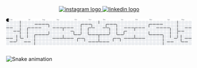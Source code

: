 <!-- ------------------ 

| <img align="center" width="500px" src="https://github-readme-stats-eight-theta.vercel.app/api?username=raflizocky&show_icons=true&hide_border=true&theme=radical&include_all_commits=true&count_private=true" alt="raflizocky's GitHub Stats"> | <img align="center" width="500px" src="https://github-readme-stats-eight-theta.vercel.app/api/top-langs/?username=raflizocky&langs_count=8&layout=compact&hide_border=true&theme=radical" alt="raflizocky's Most Used Language">
| ------------- | ------------- |  

| <img width="1000px" src="https://github-readme-streak-stats.herokuapp.com/?user=raflizocky&hide_border=true&theme=radical">
| ------------- |


------------------

<img align="center" src="https://github.com/raflizocky/raflizocky/blob/output/github-contribution-grid-snake-dark.svg" alt="Snake">

------------------ -->

<div align="center">
  <a href="https://instagram.com/raflizocky_" target="_blank">
    <img src="https://raw.githubusercontent.com/maurodesouza/profile-readme-generator/master/src/assets/icons/social/instagram/default.svg" width="52" height="40" alt="instagram logo"  />
  </a>
  <a href="https://www.linkedin.com/in/raflizockyleonard/" target="_blank">
    <img src="https://raw.githubusercontent.com/maurodesouza/profile-readme-generator/master/src/assets/icons/social/linkedin/default.svg" width="52" height="40" alt="linkedin logo"  />
  </a>
</div>

<!-- ###

<div align="center">
  <img src="https://profile-counter.glitch.me/raflizocky/count.svg?"  />
</div>

### -->

<br/>

<picture>
  <source media="(prefers-color-scheme: dark)" srcset="https://raw.githubusercontent.com/raflizocky/raflizocky/output/pacman-contribution-graph-dark.svg">
  <source media="(prefers-color-scheme: light)" srcset="https://raw.githubusercontent.com/raflizocky/raflizocky/output/pacman-contribution-graph.svg">
  <img alt="pacman contribution graph" src="https://raw.githubusercontent.com/raflizocky/raflizocky/output/pacman-contribution-graph.svg">
</picture>

###

<img src="https://raw.githubusercontent.com/raflizocky/raflizocky/output/snake.svg" alt="Snake animation" />

###
